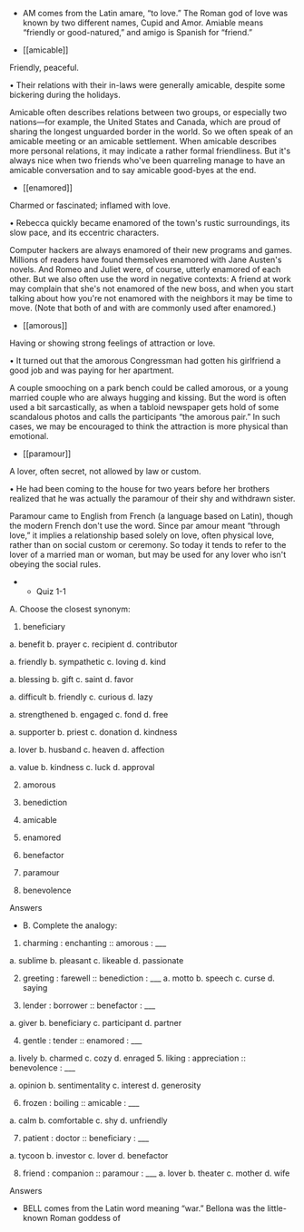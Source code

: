 - AM  comes  from  the  Latin  amare,  “to  love.”  The  Roman  god  of  love  was  known  by  two  different
names,  Cupid  and  Amor.  Amiable  means  “friendly  or  good-natured,”  and  amigo  is  Spanish  for
“friend.”

- [[amicable]] 

 Friendly, peaceful. 

•  Their  relations  with  their  in-laws  were  generally  amicable,  despite  some  bickering  during  the
holidays. 

Amicable often describes relations between two groups, or especially two nations—for example, the
United States and Canada, which are proud of sharing the longest unguarded border in the world. So
we  often  speak  of  an  amicable  meeting  or  an  amicable  settlement.  When  amicable  describes  more
personal relations, it may indicate a rather formal friendliness. But it's always nice when two friends
who've been quarreling manage to have an amicable conversation and to say amicable good-byes at
the end.

- [[enamored]] 

 Charmed or fascinated; inflamed with love. 

•  Rebecca  quickly  became  enamored  of  the  town's  rustic  surroundings,  its  slow  pace,  and  its
eccentric characters. 

Computer hackers are always enamored of their new programs and games. Millions of readers have
found themselves enamored with Jane Austen's novels. And Romeo and Juliet were, of course, utterly
enamored of each other. But we also often use the word in negative contexts: A friend at work may
complain that she's not enamored of the new boss, and when you start talking about how you're not
enamored with the neighbors it may be time to move. (Note that both of and with are commonly used
after enamored.)

- [[amorous]] 

 Having or showing strong feelings of attraction or love. 

• It turned out that the amorous Congressman had gotten his girlfriend a good job and was paying for
her apartment. 

A couple smooching on a park bench could be called amorous, or a young married couple who are
always  hugging  and  kissing.  But  the  word  is  often  used  a  bit  sarcastically,  as  when  a  tabloid
newspaper gets hold of some scandalous photos and calls the participants “the amorous pair.” In such
cases, we may be encouraged to think the attraction is more physical than emotional.

- [[paramour]] 

 A lover, often secret, not allowed by law or custom. 

• He had been coming to the house for two years before her brothers realized that he was actually the
paramour of their shy and withdrawn sister. 

Paramour came to English from French (a language based on Latin), though the modern French don't
use the word. Since par amour meant “through love,” it implies a relationship based solely on love,
often physical love, rather than on social custom or ceremony. So today it tends to refer to the lover of
a married man or woman, but may be used for any lover who isn't obeying the social rules.

- - Quiz 1-1

A. Choose the closest synonym:
1. beneficiary

a. benefit b. prayer c. recipient d. contributor

a. friendly b. sympathetic c. loving d. kind

a. blessing b. gift c. saint d. favor

a. difficult b. friendly c. curious d. lazy

a. strengthened b. engaged c. fond d. free

a. supporter b. priest c. donation d. kindness

a. lover b. husband c. heaven d. affection

a. value b. kindness c. luck d. approval

2. amorous

3. benediction

4. amicable

5. enamored

6. benefactor

7. paramour

8. benevolence

Answers

- B. Complete the analogy:
1. charming : enchanting :: amorous : ___

a. sublime b. pleasant c. likeable d. passionate

2. greeting : farewell :: benediction : ___
a. motto b. speech c. curse d. saying

3. lender : borrower :: benefactor : ___

a. giver b. beneficiary c. participant d. partner

4. gentle : tender :: enamored : ___

a. lively b. charmed c. cozy d. enraged
5. liking : appreciation :: benevolence : ___

a. opinion b. sentimentality c. interest d. generosity

6. frozen : boiling :: amicable : ___

a. calm b. comfortable c. shy d. unfriendly

7. patient : doctor :: beneficiary : ___

a. tycoon b. investor c. lover d. benefactor

8. friend : companion :: paramour : ___
a. lover b. theater c. mother d. wife

Answers

- BELL comes from the Latin word meaning “war.” Bellona was the little-known Roman goddess of
